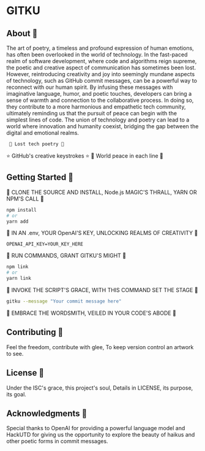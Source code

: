 # GITKU

## About 🥰
The art of poetry, a timeless and profound expression of human emotions, has often been overlooked in the world of technology. In the fast-paced realm of software development, where code and algorithms reign supreme, the poetic and creative aspect of communication has sometimes been lost. However, reintroducing creativity and joy into seemingly mundane aspects of technology, such as GitHub commit messages, can be a powerful way to reconnect with our human spirit. By infusing these messages with imaginative language, humor, and poetic touches, developers can bring a sense of warmth and connection to the collaborative process. In doing so, they contribute to a more harmonious and empathetic tech community, ultimately reminding us that the pursuit of peace can begin with the simplest lines of code. The union of technology and poetry can lead to a world where innovation and humanity coexist, bridging the gap between the digital and emotional realms.

     💐 Lost tech poetry 💐
⭐ GitHub's creative keystrokes ⭐
  💖 World peace in each line 💖

## Getting Started 🤟

💌 CLONE THE SOURCE AND INSTALL, Node.js MAGIC'S THRALL, YARN OR NPM'S CALL 💌
```bash
npm install
# or
yarn add
```

💌 IN AN .env, YOUR OpenAI'S KEY, UNLOCKING REALMS OF CREATIVITY 💌
```env
OPENAI_API_KEY=YOUR_KEY_HERE
```

💌 RUN COMMANDS, GRANT GITKU'S MIGHT 💌 
```bash
npm link
# or
yarn link
```

💌 INVOKE THE SCRIPT'S GRACE, WITH THIS COMMAND SET THE STAGE 💌
```bash
gitku --message "Your commit message here"
```

💌 EMBRACE THE WORDSMITH, VEILED IN YOUR CODE'S ABODE 💌

## Contributing 🤞
Feel the freedom, contribute with glee,
To keep version control an artwork to see.

## License 🤥
Under the ISC's grace, this project's soul,
Details in LICENSE, its purpose, its goal.

## Acknowledgments 🤭
Special thanks to OpenAI for providing a powerful language model and HackUTD for giving us the opportunity to explore the beauty of haikus and other poetic forms in commit messages.